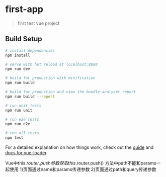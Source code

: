 # first-app

> first test vue project

## Build Setup

``` bash
# install dependencies
npm install

# serve with hot reload at localhost:8080
npm run dev

# build for production with minification
npm run build

# build for production and view the bundle analyzer report
npm run build --report

# run unit tests
npm run unit

# run e2e tests
npm run e2e

# run all tests
npm test
```

For a detailed explanation on how things work, check out the [guide](http://vuejs-templates.github.io/webpack/) and [docs for vue-loader](http://vuejs.github.io/vue-loader).

Vue中this.$router.push参数获取
this.$router.push() 方法中path不能和params一起使用
1)页面通过name和params传递参数
2)页面通过path和query传递参数
